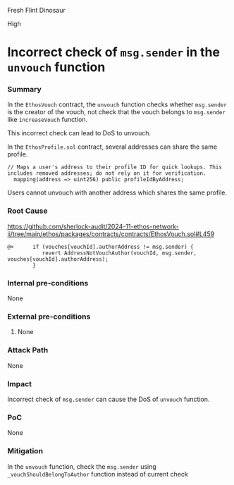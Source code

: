 Fresh Flint Dinosaur

High

# Incorrect check of `msg.sender` in the `unvouch` function

### Summary

In the `EthosVouch` contract, the `unvouch` function checks whether `msg.sender` is the creator of the vouch, not check that the vouch belongs to `msg.sender` like `increaseVouch` function.

This incorrect check can lead to DoS to unvouch.

In the `EthosProfile.sol` contract, several addresses can share the same profile.

```solidity
// Maps a user's address to their profile ID for quick lookups. This includes removed addresses; do not rely on it for verification.
  mapping(address => uint256) public profileIdByAddress;
```

Users cannot unvouch with another address which shares the same profile.

### Root Cause

https://github.com/sherlock-audit/2024-11-ethos-network-ii/tree/main/ethos/packages/contracts/contracts/EthosVouch.sol#L459

```solidity
@>      if (vouches[vouchId].authorAddress != msg.sender) {
           revert AddressNotVouchAuthor(vouchId, msg.sender, vouches[vouchId].authorAddress);
        }
```

### Internal pre-conditions

None

### External pre-conditions

1. None

### Attack Path

None

### Impact

Incorrect check of `msg.sender` can cause the DoS of `unvouch` function.

### PoC

None

### Mitigation

In the `unvouch` function, check the `msg.sender` using `_vouchShouldBelongToAuthor` function instead of current check
